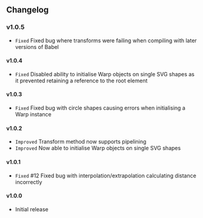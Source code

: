 ## Changelog

### v1.0.5
- `Fixed` Fixed bug where transforms were failing when compiling with later versions of Babel

#### v1.0.4
- `Fixed` Disabled ability to initialise Warp objects on single SVG shapes as it prevented retaining a reference to the root element

#### v1.0.3
- `Fixed` Fixed bug with circle shapes causing errors when initialising a Warp instance

#### v1.0.2
- `Improved` Transform method now supports pipelining
- `Improved` Now able to initialise Warp objects on single SVG shapes

#### v1.0.1
- `Fixed` #12 Fixed bug with interpolation/extrapolation calculating distance incorrectly

#### v1.0.0
- Initial release
